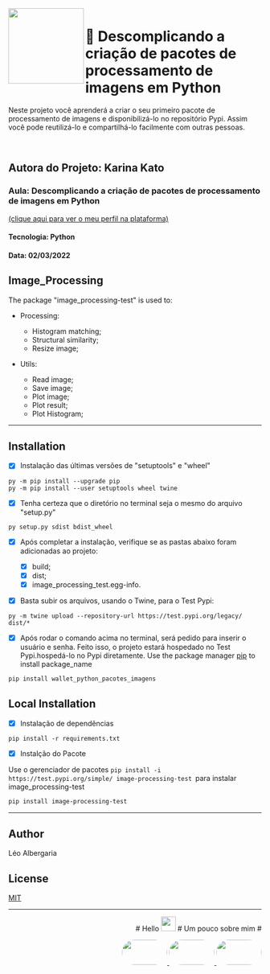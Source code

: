 <img src="https://user-images.githubusercontent.com/63436406/156398887-4b104218-95b0-494f-aca0-be81da5d14d8.png" align="left" height="150px" width="150px">
<h1>  🎲 Descomplicando a criação de pacotes de processamento de imagens em Python  </h1>
<p> Neste projeto você aprenderá a criar o seu primeiro pacote de processamento de imagens e disponibilizá-lo no repositório Pypi. Assim você pode reutilizá-lo e compartilhá-lo facilmente com outras pessoas. </p>
<br>

## Autora do Projeto: Karina Kato

### Aula: Descomplicando a criação de pacotes de processamento de imagens em Python

[(clique aqui para ver o meu perfil na plataforma)](https://web.dio.me/users/leo_albergaria)

#### Tecnologia: Python

#### Data: 02/03/2022

## Image_Processing

The package "image_processing-test" is used to:

-   Processing:

    -   Histogram matching;
    -   Structural similarity;
    -   Resize image;

-   Utils:
    -   Read image;
    -   Save image;
    -   Plot image;
    -   Plot result;
    -   Plot Histogram;

---

## Installation

-   [x] Instalação das últimas versões de "setuptools" e "wheel"

```
py -m pip install --upgrade pip
py -m pip install --user setuptools wheel twine
```

-   [x] Tenha certeza que o diretório no terminal seja o mesmo do arquivo "setup.py"

```
py setup.py sdist bdist_wheel
```

-   [x] Após completar a instalação, verifique se as pastas abaixo foram adicionadas ao projeto:

    -   [x] build;
    -   [x] dist;
    -   [x] image_processing_test.egg-info.

-   [x] Basta subir os arquivos, usando o Twine, para o Test Pypi:

```
py -m twine upload --repository-url https://test.pypi.org/legacy/ dist/*
```

-   [x] Após rodar o comando acima no terminal, será pedido para inserir o usuário e senha. Feito isso, o projeto estará hospedado no Test Pypi.hospedá-lo no Pypi diretamente.
        Use the package manager [pip](https://pip.pypa.io/en/stable/) to install package_name

```bash
pip install wallet_python_pacotes_imagens
```

## Local Installation

-   [x] Instalação de dependências

```
pip install -r requirements.txt
```

-   [x] Instalção do Pacote

Use o gerenciador de pacotes `pip install -i https://test.pypi.org/simple/ image-processing-test `para instalar image_processing-test

```bash
pip install image-processing-test
```

---

## Author

Léo Albergaria

## License

[MIT](https://choosealicense.com/licenses/mit/)

---

<p align="right">
# Hello <img src="https://acegif.com/wp-content/gifs/ola-47.gif" width="29px">
# Um pouco sobre mim #
</p>    
<p align="right">
    <a href="https://web.dio.me/users/leo_albergaria?tab=achievements">
        <img style="border-radius: 50px; height: 50px; width: 90px"
             src="https://user-images.githubusercontent.com/63436406/155859846-da9d78e9-c7c4-47ca-a95c-43fed103bd46.png"/>
    <a href="https://www.linkedin.com/in/adm-leo-albergaria/">
        <img style="border-radius: 50px; height: 50px; width: 90px"
             src="https://user-images.githubusercontent.com/63436406/155859988-26ceade2-4e04-473a-8a26-796b145a4224.png" />
    <a href="https://github.com/leo-albergaria">
        <img style="border-radius: 50px; height: 50px; width: 90px"
             src="https://user-images.githubusercontent.com/63436406/155860021-d9d51434-9fe1-4233-a70a-6b69d5f85792.png" /></a>
</p>
